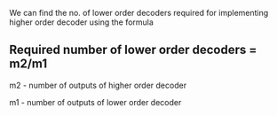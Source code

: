 We can find the no. of lower order decoders required for implementing higher order decoder using the formula

## Required number of lower order decoders = m2/m1

m2 - number of outputs of higher order decoder

m1 - number of outputs of lower order decoder
